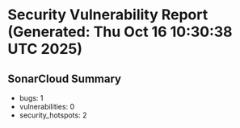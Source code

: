 # Security Vulnerability Report (Generated: Thu Oct 16 10:30:38 UTC 2025)


## SonarCloud Summary
* bugs: 1
* vulnerabilities: 0
* security_hotspots: 2
